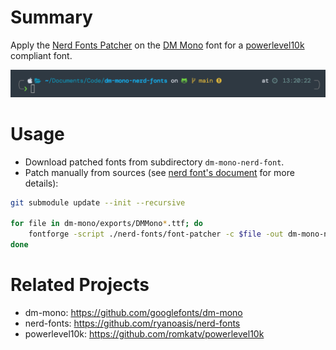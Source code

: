 # Summary

Apply the [Nerd Fonts Patcher](https://github.com/ryanoasis/nerd-fonts) on the [DM Mono](https://github.com/googlefonts/dm-mono) font for a [powerlevel10k](https://github.com/romkatv/powerlevel10k) compliant font.

![preview](./preview.png)

# Usage
* Download patched fonts from subdirectory `dm-mono-nerd-font`.
* Patch manually from sources (see [nerd font's document](https://github.com/ryanoasis/nerd-fonts#font-patcher) for more details):

```bash
git submodule update --init --recursive

for file in dm-mono/exports/DMMono*.ttf; do
    fontforge -script ./nerd-fonts/font-patcher -c $file -out dm-mono-nerd-font
done
```

# Related Projects
* dm-mono: https://github.com/googlefonts/dm-mono
* nerd-fonts: https://github.com/ryanoasis/nerd-fonts
* powerlevel10k: https://github.com/romkatv/powerlevel10k
